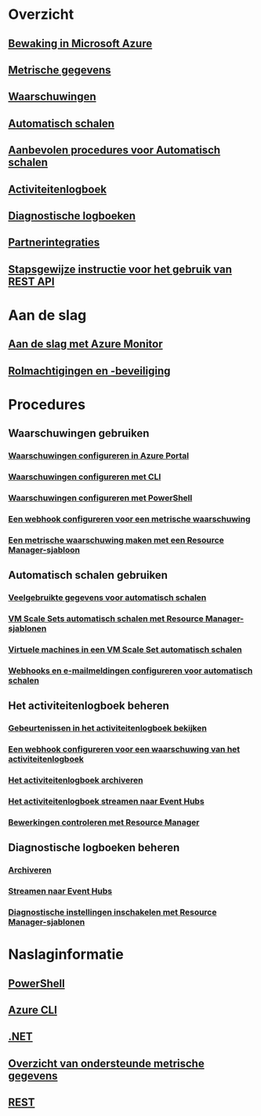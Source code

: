 # Overzicht
## [Bewaking in Microsoft Azure](../monitoring-and-diagnostics/monitoring-overview.md)
## [Metrische gegevens](../monitoring-and-diagnostics/monitoring-overview-metrics.md)
## [Waarschuwingen](../monitoring-and-diagnostics/monitoring-overview-alerts.md)
## [Automatisch schalen](../monitoring-and-diagnostics/monitoring-overview-autoscale.md)
## [Aanbevolen procedures voor Automatisch schalen](../monitoring-and-diagnostics/insights-autoscale-best-practices.md)
## [Activiteitenlogboek](../monitoring-and-diagnostics/monitoring-overview-activity-logs.md)
## [Diagnostische logboeken](../monitoring-and-diagnostics/monitoring-overview-of-diagnostic-logs.md)
## [Partnerintegraties](../monitoring-and-diagnostics/monitoring-partners.md)
## [Stapsgewijze instructie voor het gebruik van REST API](../monitoring-and-diagnostics/monitoring-rest-api-walkthrough.md)

# Aan de slag
## [Aan de slag met Azure Monitor](../monitoring-and-diagnostics/monitoring-get-started.md)
## [Rolmachtigingen en -beveiliging](../monitoring-and-diagnostics/monitoring-roles-permissions-security.md)

# Procedures
## Waarschuwingen gebruiken
### [Waarschuwingen configureren in Azure Portal](../monitoring-and-diagnostics/insights-alerts-portal.md)
### [Waarschuwingen configureren met CLI](../monitoring-and-diagnostics/insights-alerts-command-line-interface.md)
### [Waarschuwingen configureren met PowerShell](../monitoring-and-diagnostics/insights-alerts-powershell.md)
### [Een webhook configureren voor een metrische waarschuwing](../monitoring-and-diagnostics/insights-webhooks-alerts.md)
### [Een metrische waarschuwing maken met een Resource Manager-sjabloon](../monitoring-and-diagnostics/monitoring-enable-alerts-using-template.md)
## Automatisch schalen gebruiken
### [Veelgebruikte gegevens voor automatisch schalen](../monitoring-and-diagnostics/insights-autoscale-common-metrics.md)
### [VM Scale Sets automatisch schalen met Resource Manager-sjablonen](../monitoring-and-diagnostics/insights-advanced-autoscale-virtual-machine-scale-sets.md)
### [Virtuele machines in een VM Scale Set automatisch schalen](../virtual-machine-scale-sets/virtual-machine-scale-sets-windows-autoscale.md)
### [Webhooks en e-mailmeldingen configureren voor automatisch schalen](../monitoring-and-diagnostics/insights-autoscale-to-webhook-email.md)
## Het activiteitenlogboek beheren
### [Gebeurtenissen in het activiteitenlogboek bekijken](../monitoring-and-diagnostics/insights-debugging-with-events.md)
### [Een webhook configureren voor een waarschuwing van het activiteitenlogboek](../monitoring-and-diagnostics/insights-auditlog-to-webhook-email.md)
### [Het activiteitenlogboek archiveren](../monitoring-and-diagnostics/monitoring-archive-activity-log.md)
### [Het activiteitenlogboek streamen naar Event Hubs](../monitoring-and-diagnostics/monitoring-stream-activity-logs-event-hubs.md)
### [Bewerkingen controleren met Resource Manager](../resource-group-audit.md)
## Diagnostische logboeken beheren
### [Archiveren](../monitoring-and-diagnostics/monitoring-archive-diagnostic-logs.md)
### [Streamen naar Event Hubs](../monitoring-and-diagnostics/monitoring-stream-diagnostic-logs-to-event-hubs.md)
### [Diagnostische instellingen inschakelen met Resource Manager-sjablonen](../monitoring-and-diagnostics/monitoring-enable-diagnostic-logs-using-template.md)



# Naslaginformatie
## [PowerShell](../monitoring-and-diagnostics/insights-powershell-samples.md)
## [Azure CLI](../monitoring-and-diagnostics/insights-cli-samples.md)
## [.NET](https://msdn.microsoft.com/library/azure/dn802153)
## [Overzicht van ondersteunde metrische gegevens](../monitoring-and-diagnostics/monitoring-supported-metrics.md)
## [REST](https://docs.microsoft.com/rest/api/monitor/)



<!--HONumber=Nov16_HO2-->


